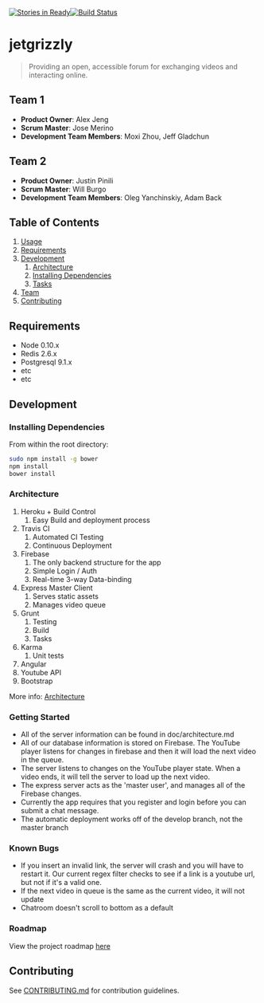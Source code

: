 [![Stories in Ready](https://badge.waffle.io/jetgrizzly/jetgrizzly.png?label=ready&title=Ready)](https://waffle.io/jetgrizzly/jetgrizzly)[![Build Status](https://travis-ci.org/jetgrizzly/jetgrizzly.svg?branch=master)](https://travis-ci.org/jetgrizzly/jetgrizzly)

# jetgrizzly

> Providing an open, accessible forum for exchanging videos and interacting online.

## Team 1

  - __Product Owner__: Alex Jeng
  - __Scrum Master__: Jose Merino
  - __Development Team Members__: Moxi Zhou, Jeff Gladchun



## Team 2

- __Product Owner__: Justin Pinili
- __Scrum Master__: Will Burgo
- __Development Team Members__: Oleg Yanchinskiy, Adam Back
  
## Table of Contents

1. [Usage](#Usage)
1. [Requirements](#requirements)
1. [Development](#development)
    1. [Architecture](#architecture)
    1. [Installing Dependencies](#installing-dependencies)
    1. [Tasks](#tasks)
1. [Team](#team)
1. [Contributing](#contributing)

## Requirements

- Node 0.10.x
- Redis 2.6.x
- Postgresql 9.1.x
- etc
- etc

## Development

### Installing Dependencies

From within the root directory:

```sh
sudo npm install -g bower
npm install
bower install
```
### Architecture

1. Heroku + Build Control
    1. Easy Build and deployment process
1. Travis CI
    1. Automated CI Testing
    1. Continuous Deployment
1. Firebase
    1. The only backend structure for the app
    1. Simple Login / Auth
    1. Real-time 3-way Data-binding
1. Express Master Client
    1. Serves static assets
    1. Manages video queue
1. Grunt
    1. Testing
    1. Build
    1. Tasks
1. Karma
    1. Unit tests
1. Angular
1. Youtube API
1. Bootstrap

More info: [Architecture](https://github.com/jetgrizzly/jetgrizzly/blob/master/doc/architecture.md)


### Getting Started
- All of the server information can be found in doc/architecture.md
- All of our database information is stored on Firebase. The YouTube player listens for changes in firebase and then it will load the next video in the queue.
- The server listens to changes on the YouTube player state. When a video ends, it will tell the server to load up the next video.
- The express server acts as the 'master user', and manages all of the Firebase changes. 
- Currently the app requires that you register and login before you can submit a chat message.
- The automatic deployment works off of the develop branch, not the master branch


### Known Bugs
- If you insert an invalid link, the server will crash and you will have to restart it. Our current regex filter checks to see if a link is a youtube url, but not if it's a valid one. 
- If the next video in queue is the same as the current video, it will not update
- Chatroom doesn't scroll to bottom as a default


### Roadmap

View the project roadmap [here](LINK_TO_PROJECT_ISSUES)


## Contributing

See [CONTRIBUTING.md](CONTRIBUTING.md) for contribution guidelines.
